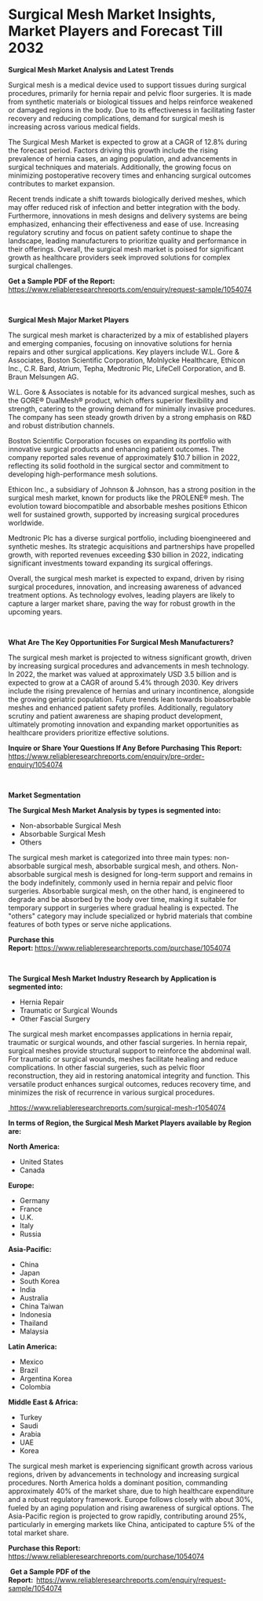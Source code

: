 <p><h1>Surgical Mesh Market Insights, Market Players and Forecast Till 2032</h1></p><p><strong>Surgical Mesh Market Analysis and Latest Trends</strong></p>
<p><p>Surgical mesh is a medical device used to support tissues during surgical procedures, primarily for hernia repair and pelvic floor surgeries. It is made from synthetic materials or biological tissues and helps reinforce weakened or damaged regions in the body. Due to its effectiveness in facilitating faster recovery and reducing complications, demand for surgical mesh is increasing across various medical fields.</p><p>The Surgical Mesh Market is expected to grow at a CAGR of 12.8% during the forecast period. Factors driving this growth include the rising prevalence of hernia cases, an aging population, and advancements in surgical techniques and materials. Additionally, the growing focus on minimizing postoperative recovery times and enhancing surgical outcomes contributes to market expansion.</p><p>Recent trends indicate a shift towards biologically derived meshes, which may offer reduced risk of infection and better integration with the body. Furthermore, innovations in mesh designs and delivery systems are being emphasized, enhancing their effectiveness and ease of use. Increasing regulatory scrutiny and focus on patient safety continue to shape the landscape, leading manufacturers to prioritize quality and performance in their offerings. Overall, the surgical mesh market is poised for significant growth as healthcare providers seek improved solutions for complex surgical challenges.</p></p>
<p><strong>Get a Sample PDF of the Report:&nbsp;</strong> <a href="https://www.reliableresearchreports.com/enquiry/request-sample/1054074?utm_campaign=3514&utm_medium=2&utm_source=Github&utm_content=ia&utm_term=17042025&utm_id=surgical-mesh">https://www.reliableresearchreports.com/enquiry/request-sample/1054074</a></p>
<p>&nbsp;</p>
<p><strong>Surgical Mesh Major Market Players</strong></p>
<p><p>The surgical mesh market is characterized by a mix of established players and emerging companies, focusing on innovative solutions for hernia repairs and other surgical applications. Key players include W.L. Gore & Associates, Boston Scientific Corporation, Molnlycke Healthcare, Ethicon Inc., C.R. Bard, Atrium, Tepha, Medtronic Plc, LifeCell Corporation, and B. Braun Melsungen AG.</p><p>W.L. Gore & Associates is notable for its advanced surgical meshes, such as the GORE® DualMesh® product, which offers superior flexibility and strength, catering to the growing demand for minimally invasive procedures. The company has seen steady growth driven by a strong emphasis on R&D and robust distribution channels.</p><p>Boston Scientific Corporation focuses on expanding its portfolio with innovative surgical products and enhancing patient outcomes. The company reported sales revenue of approximately $10.7 billion in 2022, reflecting its solid foothold in the surgical sector and commitment to developing high-performance mesh solutions.</p><p>Ethicon Inc., a subsidiary of Johnson & Johnson, has a strong position in the surgical mesh market, known for products like the PROLENE® mesh. The evolution toward biocompatible and absorbable meshes positions Ethicon well for sustained growth, supported by increasing surgical procedures worldwide.</p><p>Medtronic Plc has a diverse surgical portfolio, including bioengineered and synthetic meshes. Its strategic acquisitions and partnerships have propelled growth, with reported revenues exceeding $30 billion in 2022, indicating significant investments toward expanding its surgical offerings.</p><p>Overall, the surgical mesh market is expected to expand, driven by rising surgical procedures, innovation, and increasing awareness of advanced treatment options. As technology evolves, leading players are likely to capture a larger market share, paving the way for robust growth in the upcoming years.</p></p>
<p>&nbsp;</p>
<p><strong>What Are The Key Opportunities For Surgical Mesh Manufacturers?</strong></p>
<p><p>The surgical mesh market is projected to witness significant growth, driven by increasing surgical procedures and advancements in mesh technology. In 2022, the market was valued at approximately USD 3.5 billion and is expected to grow at a CAGR of around 5.4% through 2030. Key drivers include the rising prevalence of hernias and urinary incontinence, alongside the growing geriatric population. Future trends lean towards bioabsorbable meshes and enhanced patient safety profiles. Additionally, regulatory scrutiny and patient awareness are shaping product development, ultimately promoting innovation and expanding market opportunities as healthcare providers prioritize effective solutions.</p></p>
<p><strong>Inquire or Share Your Questions If Any Before Purchasing This Report:</strong> <a href="https://www.reliableresearchreports.com/enquiry/pre-order-enquiry/1054074?utm_campaign=3514&utm_medium=2&utm_source=Github&utm_content=ia&utm_term=17042025&utm_id=surgical-mesh">https://www.reliableresearchreports.com/enquiry/pre-order-enquiry/1054074</a></p>
<p>&nbsp;</p>
<p><strong>Market Segmentation</strong></p>
<p><strong>The Surgical Mesh Market Analysis by types is segmented into:</strong></p>
<p><ul><li>Non-absorbable Surgical Mesh</li><li>Absorbable Surgical Mesh</li><li>Others</li></ul></p>
<p><p>The surgical mesh market is categorized into three main types: non-absorbable surgical mesh, absorbable surgical mesh, and others. Non-absorbable surgical mesh is designed for long-term support and remains in the body indefinitely, commonly used in hernia repair and pelvic floor surgeries. Absorbable surgical mesh, on the other hand, is engineered to degrade and be absorbed by the body over time, making it suitable for temporary support in surgeries where gradual healing is expected. The "others" category may include specialized or hybrid materials that combine features of both types or serve niche applications.</p></p>
<p><strong>Purchase this Report:&nbsp;</strong><a href="https://www.reliableresearchreports.com/purchase/1054074?utm_campaign=3514&utm_medium=2&utm_source=Github&utm_content=ia&utm_term=17042025&utm_id=surgical-mesh">https://www.reliableresearchreports.com/purchase/1054074</a></p>
<p>&nbsp;</p>
<p><strong>The Surgical Mesh Market Industry Research by Application is segmented into:</strong></p>
<p><ul><li>Hernia Repair</li><li>Traumatic or Surgical Wounds</li><li>Other Fascial Surgery</li></ul></p>
<p><p>The surgical mesh market encompasses applications in hernia repair, traumatic or surgical wounds, and other fascial surgeries. In hernia repair, surgical meshes provide structural support to reinforce the abdominal wall. For traumatic or surgical wounds, meshes facilitate healing and reduce complications. In other fascial surgeries, such as pelvic floor reconstruction, they aid in restoring anatomical integrity and function. This versatile product enhances surgical outcomes, reduces recovery time, and minimizes the risk of recurrence in various surgical procedures.</p></p>
<p><a href="https://www.reliableresearchreports.com/surgical-mesh-r1054074?utm_campaign=3514&utm_medium=2&utm_source=Github&utm_content=ia&utm_term=17042025&utm_id=surgical-mesh">&nbsp;https://www.reliableresearchreports.com/surgical-mesh-r1054074</a></p>
<p><strong>In terms of Region, the Surgical Mesh Market Players available by Region are:</strong></p>
<p>
    <p> <strong> North America: </strong>
        <ul>
            <li>United States</li>
            <li>Canada</li>
        </ul>
        </p> 
    <p> <strong> Europe: </strong>
        <ul>
            <li>Germany</li>
            <li>France</li>
            <li>U.K.</li>
            <li>Italy</li>
            <li>Russia</li>
        </ul>
        </p> 
    <p> <strong> Asia-Pacific: </strong>
        <ul>
            <li>China</li>
            <li>Japan</li>
            <li>South Korea</li>
            <li>India</li>
            <li>Australia</li>
            <li>China Taiwan</li>
            <li>Indonesia</li>
            <li>Thailand</li>
            <li>Malaysia</li>
        </ul>
        </p> 
    <p> <strong> Latin America: </strong>
        <ul>
            <li>Mexico</li>
            <li>Brazil</li>
            <li>Argentina Korea</li>
            <li>Colombia</li>
        </ul>
        </p> 
    <p> <strong> Middle East & Africa: </strong>
        <ul>
            <li>Turkey</li>
            <li>Saudi</li>
            <li>Arabia</li>
            <li>UAE</li>
            <li>Korea</li>
        </ul>
    </p>
    </p>
<p><p>The surgical mesh market is experiencing significant growth across various regions, driven by advancements in technology and increasing surgical procedures. North America holds a dominant position, commanding approximately 40% of the market share, due to high healthcare expenditure and a robust regulatory framework. Europe follows closely with about 30%, fueled by an aging population and rising awareness of surgical options. The Asia-Pacific region is projected to grow rapidly, contributing around 25%, particularly in emerging markets like China, anticipated to capture 5% of the total market share.</p></p>
<p><strong>Purchase this Report: </strong><a href="https://www.reliableresearchreports.com/purchase/1054074?utm_campaign=3514&utm_medium=2&utm_source=Github&utm_content=ia&utm_term=17042025&utm_id=surgical-mesh">https://www.reliableresearchreports.com/purchase/1054074</a></p>
<p>&nbsp;<strong>Get a Sample PDF of the Report:&nbsp;&nbsp;</strong><a href="https://www.reliableresearchreports.com/enquiry/request-sample/1054074?utm_campaign=3514&utm_medium=2&utm_source=Github&utm_content=ia&utm_term=17042025&utm_id=surgical-mesh">https://www.reliableresearchreports.com/enquiry/request-sample/1054074</a></p>
<p><strong></strong></p>
<p><p></p><p></p><p></p></p>